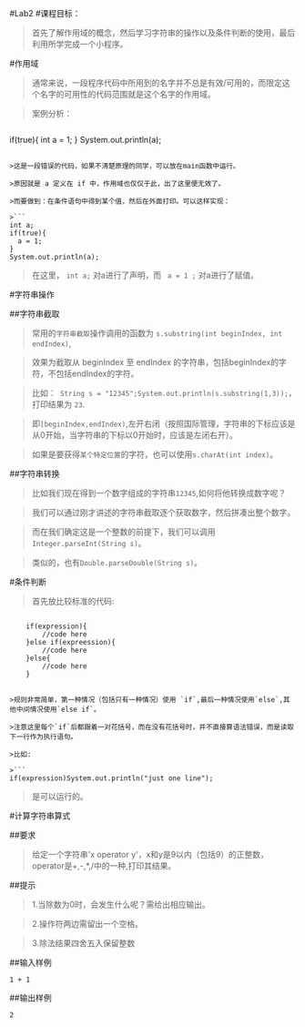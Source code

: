 #Lab2
#课程目标：

>首先了解作用域的概念，然后学习字符串的操作以及条件判断的使用，最后利用所学完成一个小程序。



#作用域

>通常来说，一段程序代码中所用到的名字并不总是有效/可用的，而限定这个名字的可用性的代码范围就是这个名字的作用域。

>案例分析：

>```
if(true){
  int a = 1;
}
System.out.println(a);
```

>这是一段错误的代码，如果不清楚原理的同学，可以放在main函数中运行。

>原因就是 a 定义在 if 中，作用域也仅仅于此，出了这里便无效了。

>而要做到：在条件语句中得到某个值，然后在外面打印。可以这样实现：

>```
int a;
if(true){
  a = 1;
}
System.out.println(a);
```
>在这里， `int a;` 对a进行了声明，而 ` a = 1 ;` 对a进行了赋值。 

#字符串操作

##字符串截取

>常用的`字符串截取`操作调用的函数为 `s.substring(int beginIndex, int endIndex)`,

>效果为截取从 beginIndex 至 endIndex 的字符串，包括beginIndex的字符，不包括endIndex的字符。

>比如：` String s = "12345";System.out.println(s.substring(1,3));`，打印结果为 `23`.

>即`[beginIndex,endIndex)`,左开右闭（按照国际管理，字符串的下标应该是从0开始，当字符串的下标以0开始时，应该是左闭右开）。

>如果是要获得`某个特定位置`的字符，也可以使用`s.charAt(int index)`。

##字符串转换

>比如我们现在得到一个数字组成的字符串`12345`,如何将他转换成数字呢？

>我们可以通过刚才讲述的字符串截取逐个获取数字，然后拼凑出整个数字。

>而在我们确定这是一个整数的前提下，我们可以调用`Integer.parseInt(String s)`。

>类似的，也有`Double.parseDouble(String s)`。

#条件判断

>首先放比较标准的代码:

>```        
        if(expression){
            //code here
        }else if(expreession){
            //code here
        }else{
            //code here
        }
```

>规则非常简单，第一种情况（包括只有一种情况）使用 `if`,最后一种情况使用`else`,其他中间情况使用`else if`。

>注意这里每个`if`后都跟着一对花括号，而在没有花括号时，并不直接算语法错误，而是读取下一行作为执行语句。

>比如:

>```
if(expression)System.out.println("just one line");
```
>是可以运行的。

#计算字符串算式

##要求

>给定一个字符串'x operator y'，x和y是9以内（包括9）的正整数，operator是+,-,\*,/中的一种,打印其结果。

##提示

>1.当除数为0时，会发生什么呢？需给出相应输出。

>2.操作符两边需留出一个空格。

>3.除法结果四舍五入保留整数

##输入样例

`1 + 1`

##输出样例

`2`


